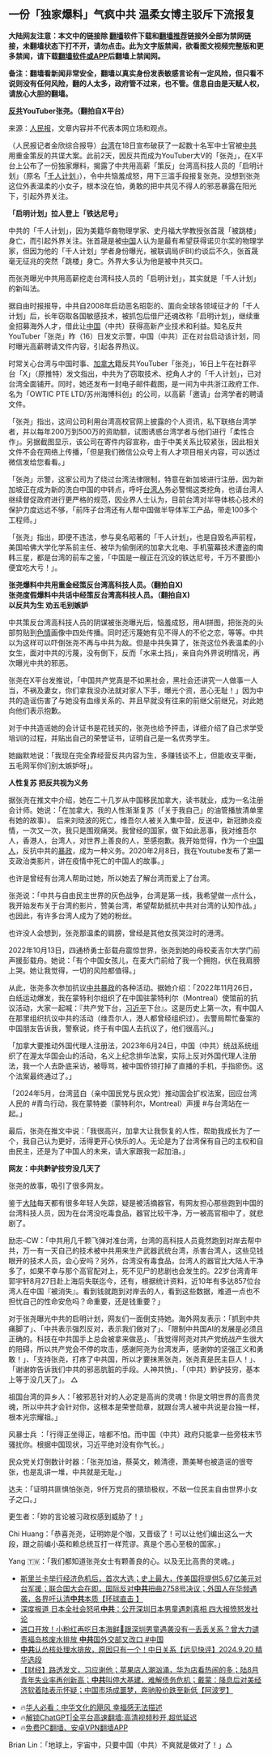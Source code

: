  <!-- 面包屑导航 --> <h2>一份「独家爆料」气疯中共 温柔女博主驳斥下流报复</h2> <p class="notice"><b>大陆网友注意：本文中的链接除 <a href="https://github.com/bannedbook/fanqiang" >翻墙</a>软件下载和<a href="https://github.com/killgcd/justmysocks/blob/master/README.md">翻墙推荐</a>链接外全部为禁网链接，未翻墙状态下打不开，请勿点击。此为文字版禁闻，欲看图文视频完整版和更多禁闻，请下载<a href="https://github.com/bannedbook/fanqiang">翻墙软件或APP</a>后翻墙上禁闻网。</p><p>备注：翻墙看新闻非常安全，翻墙以真实身份发表敏感言论有一定风险，但只看不说则没有任何风险，翻的人太多，政府管不过来，也不管。信息自由是天赋人权，请放心大胆的翻墙。</b></p>  <div class="entry"> <p> <b><a href="https://www.bannedbook.org/bnews/tag/%e5%8f%8d%e5%85%b1/" class="st_tag internal_tag" rel="tag" title="标签 反共 下的日志">反共</a>YouTuber张尧。（翻拍自X平台）</b></p> <p>来源：<span class='wp_keywordlink_affiliate'><a href="https://renminbao.com/" title="人民报" target="_blank">人民报</a></span>，文章内容并不代表本网立场和观点。</p> <p>（人民报记者金欣综合报导）<a href="https://www.bannedbook.org/bnews/tag/%e5%8f%b0%e6%b9%be/" class="st_tag internal_tag" rel="tag" title="标签 台湾 下的日志">台湾</a>在18日宣布破获了一起数十名军中士官被<a href="https://www.bannedbook.org/bnews/tag/%e4%b8%ad%e5%85%b1/" class="st_tag internal_tag" rel="tag" title="标签 中共 下的日志">中共</a>用重金策反的共谍大案。此前2天，因反共而成为YouTuber大V的「张尧」，在X平台上公布了一份独家爆料，揭露了中共用高薪「策反」台湾高科技人员的「启明计划」（原名「<a href="https://www.bannedbook.org/bnews/tag/%E5%8D%83%E4%BA%BA%E8%AE%A1%E5%88%92/" class="st_tag internal_tag" rel="tag" title="标签 千人计划 下的日志">千人计划</a>」），令中共恼羞成怒，用下三滥手段报复张尧。没想到张尧这位外表温柔的小女子，根本没在怕，勇敢的把中共见不得人的邪恶暴露在阳光下，引起外界关注。</p> <p><b>「启明计划」拉人登上「铁达尼号」</b></p> <p>中共的「千人计划」，因为美籍华裔物理学家、史丹福大学教授张首晟「被跳楼」身亡，而引起外界关注。张首晟是被<span class='wp_keywordlink_affiliate'><a href="https://www.bannedbook.org/" title="中国" target="_blank">中国</a></span>人认为是最有希望获得诺贝尔奖的物理学家，但因为他的「千人计划」学者身份曝光，被联调局(FBI)约谈后不久，张首晟毫无征兆的突然「跳楼」身亡。外界大多认为他是被中共灭口。</p> <p>而张尧曝光中共用高薪挖走台湾科技人员的「启明计划」，其实就是「千人计划」的新叫法。</p> <p>据自由时报报导，中共自2008年启动恶名昭彰的、面向全球各领域征才的「千人计划」后，长年窃取各国敏感技术，被抓包后借尸还魂改称「启明计划」，继续重金招募海外人才，借此让<a href="https://www.bannedbook.org/bnews/tag/%E4%B8%AD%E5%9B%BD/" class="st_tag internal_tag" rel="tag" title="标签 中国 下的日志">中国</a>（中共）获得高新产业技术和利益。知名反共YouTuber「张尧」昨（16）日发文示警，中国（中共）正在对台启动该计划，同时曝光高薪聘请文件内容，引起各界热议。</p> <p>时常关心台湾与中国时事、<a href="https://www.bannedbook.org/bnews/tag/%e5%8a%a0%e6%8b%bf%e5%a4%a7/" class="st_tag internal_tag" rel="tag" title="标签 加拿大 下的日志">加拿大</a>籍反共YouTuber「张尧」，16日上午在社群平台「X」（原推特）发文指出，中共为了窃取技术、挖角人才的「千人计划」，已对台湾全面铺开。同时，她还发布一封电子邮件截图，是一间为中共浙江政府工作、名为「OWTIC PTE LTD/苏州海博科创」的公司，以高薪「邀请」台湾学者的聘请文件。</p> <p>「张尧」指出，这间公司利用台湾高校官网上披露的个人资讯，私下联络台湾学者，并以每年200万到500万的资助额，试图诱惑台湾学者与他们进行「柔性合作」。另据截图显示，该公司在寄件内容宣称，由于中美关系比较紧张，因此相关文件不会在网络上传播，「但是我们微信公众号上有人才项目相关内容，可以透过微信发给您看看。」</p>  <p>「张尧」示警，这家公司为了绕过台湾法律限制，特意在新加坡进行注册，因为新加坡正在成为新的洗白中国的中转点，呼吁<a href="https://www.bannedbook.org/bnews/tag/%E5%8F%B0%E6%B9%BE%E4%BA%BA/" class="st_tag internal_tag" rel="tag" title="标签 台湾人 下的日志">台湾人</a>务必警惕这类挖角，也请台湾人继续督促政府进行更严格的规范，因业界人士认为，目前台湾对半导体核心技术的保护力度远远不够，「前阵子台湾还有人帮中国做半导体军工产品，带走100多个工程师。」</p> <p>「张尧」指出，即便不违法，参与臭名昭著的「千人计划」，也是自毁名声前程，美国哈佛大学化学系前主任、被华为偷倒闭的加拿大北电、手机萤幕技术遭盗的南韩三星，都是台湾的前车之鉴，「中国是一艘正在沉没的铁达尼号，千万不要图小便宜吃大亏！」。</p> <p> <b>张尧爆料中共用重金经策反台湾高科技人员。（翻拍自X)</b><br />  <b>张尧度假爆料中共话中经策反台湾高科技人员。（翻拍自X)</b><br /> <b>以反共为生 劝五毛别嫉妒</b></p> <p>中共策反台湾高科技人员的阴谋被张尧曝光后，恼羞成怒，用AI拼图，把张尧的头部剪贴到<span class='wp_keywordlink'><a href="https://www.bannedbook.org/bnews/tculture/20130726/156255.html" title="天眼所见：色欲的本质是什么" target="_blank">色情</a></span>画像中四处传播。同时还污蔑她有见不得人的不伦之恋，等等。中共以为这样可以吓倒张尧不再与中共为敌。但是中共失算了，张尧这位外表温柔的小女生，面对中共的污蔑，没有倒下，反而「水来土挡」，亲自向外界说明情况，再次曝光中共的邪恶。</p> <p>张尧在X平台发推说，「中国共产党真是不如黑社会，黑社会还讲究一人做事一人当，不祸及妻女，你们拿我没办法就对家人下手，曝光个资，恶心无耻！」因为中共的造谣伤害了与她没有血缘关系的、并且早就没有往来的前继父前继兄，对此她向他们表示抱歉。</p> <p>对于中共造谣她的会计证书是花钱买的，张尧也给予抨击，详细介绍了自己求学受培训的过程，并贴出自己的荣誉证书，证明自己是一名优秀学生。</p> <p>她幽默地说：「我现在完全靠经营反共内容为生，多赚钱谈不上，但能收支平衡，五毛网军你们别太嫉妒呀」。</p> <p><b>人性复苏 把反共视为义务</b></p> <p>据张尧在推文中介绍，她在二十几岁从中国移民加拿大，读书就业，成为一名注册会计师。她说：「在加拿大，我的人性渐渐复苏（「关于我自己」的油管播放清单里有她的故事）。 后来刘晓波的死亡，维吾尔人被关入集中营，反送中，新冠肺炎疫情，一次又一次，我只是围观痛哭。我曾经的国家，做下如此恶事，我对维吾尔人，香港人，台湾人，对世界上善良的人，至感抱歉。我开始觉得，作为一个<a href="https://www.bannedbook.org/bnews/tag/%e4%b8%ad%e5%9b%bd%e4%ba%ba/" class="st_tag internal_tag" rel="tag" title="标签 中国人 下的日志">中国人</a>，反抗中共的<span class='wp_keywordlink'><a href="https://www.bannedbook.org/forum11/topic276.html" title="禁片：评中国共产党的暴政" target="_blank">暴政</a></span>，成为一种义务。2020年2月8日，我在Youtube发布了第一支政治类影片，讲在疫情中死亡的中国人的故事。」</p>  <p>也许是曾经有台湾人帮助过她，所以她去了解台湾而爱上了台湾。</p> <p>张尧说：「中共与自由民主世界的灰色战争，台湾是第一线，我希望做一点什么，我开始发布关于台湾的影片，赞美台湾，希望帮助抵抗中共对台湾的认知作战。」也因此，有许多台湾人成为了她的粉丝。</p> <p>也许没人会想到，张尧那温柔的肩膀，曾经是其他女孩哭泣时的港湾。</p> <p>2022年10月13日，四通桥勇士彭载舟震惊世界，张尧到她的母校麦吉尔大学门前声援彭载舟。她说：「有个中国女孩儿，在麦大门前给了我一个拥抱，伏在我肩膀上哭。她让我觉得，一切的风险都值得。」</p> <p>从此，张尧多次参加抗议<span class='wp_keywordlink'><a href="https://www.bannedbook.org/forum11/topic276.html" title="禁片：评中国共产党的暴政" target="_blank">中共暴政</a></span>的各种活动。据她介绍：「2022年11月26日，白纸运动爆发，我在蒙特利尔组织了在中国驻蒙特利尔（Montreal）使馆前的抗议活动，大家一起喊：『共产党下台，<a href="https://www.bannedbook.org/bnews/tag/%e4%b9%a0%e8%bf%91%e5%b9%b3/" class="st_tag internal_tag" rel="tag" title="标签 习近平 下的日志">习近平</a>下台』。这是历史上第一次，有中国人在那里组织抗议中共的活动（维吾尔人，港人都曾经组织过）。去警局帮忙备案的中国朋友告诉我，警察说，终于有中国人去抗议了，他们很高兴。」</p> <p>「加拿大要推动外国代理人注册法，2023年6月24日，中国（中共）统战系统组织了在渥太华国会山的活动，名义上纪念排华法案，实际上反对外国代理人注册法，我一个人去卧底采访，被辱骂，被中国侨领打掉了直播的手机，手指瘀伤。这个法案最终通过了。」</p> <p>「2024年5月，台湾蓝白（亲中国民党与民众党）推动国会扩权法案，回应台湾人民的 #青鸟行动，我在蒙特娄（蒙特利尔，Montreal）声援 #与台湾站在一起。」</p> <p>最后，张尧在推文中说：「我很高兴，加拿大让我恢复的人性，帮助我成长为了一个，我自己认为更好，活得更开心快乐的人。无论是为了台湾保有自己的主权和自由民主，还是为了中国人的未来，请大家跟我一起加油。」 </p> <p><b>网友：中共黔驴技穷没几天了</b></p>  <p>张尧的故事，吸引了很多网友。</p> <p>鉴于<span class='wp_keywordlink_affiliate'><a href="https://www.bannedbook.org/" title="大陆" target="_blank">大陆</a></span>每天都有很多年轻人失踪，疑是被活摘器官，有网友担心那些跑到中国的台湾科技人员，因为在台湾没吃毒食品，器官比较干净，万一被高官相中了，就悲剧了。</p> <p>励志&#8211;CW：「中共用几千颗飞弹对准台湾，台湾的高科技人员竟然跑到对岸去帮中共，万一有一天自己的技术被中共用来生产武器武统台湾，杀害台湾人，这些见钱眼开的技术人员，会心安吗？另外，台湾没有毒食品，台湾人的器官比大陆人干净多了，如果不幸与那个高官配对上，死不见尸的悲剧也会发生的。22岁台湾青年郭宇轩8月27日赴上海后失联迄今，还有，根据统计资料，近10年有多达857位台湾人在中国『被消失』。看到钱就跑到对岸去的人，看到这些数据，难道一点也不担忧自己的性命安危吗？命重要，还是钱重要？」</p> <p>对于张尧曝光中共的启明计划，网友们一面倒支持她。海外网友表示：「抓到中共痛脚了」、「中共表示强烈反对，表示我们做对了」、「限制中共国AI的发展是必须且正确的。科技在中共国手上总会被拿来做恶」、「我觉得阿尧对共产党统战产生很大的阻碍，所以共产党会不停的攻击，感谢阿尧为台湾发声，感谢妳的坚强正义和勇敢！」、「支持张尧，打疼了中共国，所以才要抹黑张尧，张尧真是民主巨人！」、「谢谢妳告诉我们中共的邪恶肮脏的手段。人神共愤」、「（中共）黔驴技穷，基本上等于没几天了」。 △</p> <p>祖国台湾的异乡人：「被邪恶针对的人必定是高尚的灵魂！你是文明世界的高贵灵魂，所以中共才会针对你，这根本是荣誉勋章，就跟台湾人被中共说是台独一样，根本光宗耀祖。」</p> <p>风暴士兵 ：「行得正坐得正，啥都不怕。而中国（中共）政府只能拿一些旁枝末节骚扰你。根据中国现状，习近平绝对没有你气长。」</p> <p>民众党关灯倒数计时器：「张尧加油，蔡英文，赖清德，萧美琴也被造谣的很夸张，也是乱讲一堆，中共就是无耻。」</p> <p>达夫：「证明共匪惧怕张尧，9仟万党员的猥琐极权，不敌一位民主自由世界小女子之口。」</p> <p>更生者：「妳的言论被习政权感到威胁了！」</p>  <p>Chi Huang：「恭喜尧尧，证明妳是个咖，又晋级了！可以让他们编出这么一大段，跟之前编小英和赖总统互打一样荒谬。真是个恶心至极的国家。」</p> <p>Yang 🇹🇼：「我们都知道张尧女士有颗善良的心。以及无比高贵的灵魂。」</p> <!--<div id="taboola-mid-1"></div>--><ul class='op-related-articles' title='相关阅读'> <li><a href='https://www.bannedbook.org/bnews/bannedvideo/20240922/2091924.html' target='_blank'>斯里兰卡举行经济危机后，首次大选；史上最大，传美国将提供5.67亿美元对台军援；联合国大会在即，国际反对<b>中共</b>扭曲2758号决议；外国人在华频遇袭，各界吁认清<b>中共</b>本质【环球直击 】</a></li> <li><a href='https://www.bannedbook.org/bnews/sohnews/20240921/2091912.html' target='_blank'>深度报道 日本全社会怒吼<b>中共</b>：公开深圳日本男童遇刺真相 四大报愤怒发社论</a></li> <li><a href='https://www.bannedbook.org/bnews/comments/20240921/2091911.html' target='_blank'>进口开放！小粉红再吃日本海鲜🍣跟深圳男童遇袭没有一丢丢关系？曾大力谴责福岛核废水排放 <b>中共</b>国外交部又改口 #中国</a></li> <li><a href='https://www.bannedbook.org/bnews/sohnews/20240921/2091889.html' target='_blank'><b>中共</b>认怂核处理水排放，原因只有一个！中日关系【远见快评】2024.9.20 精华选段</a></li> <li><a href='https://www.bannedbook.org/bnews/bannedvideo/20240921/2091885.html' target='_blank'>【财经】路透发文，习应谢他；苹果店人潮汹涌，华为店看热闹的多；陆8月青年失业率再创新高；<b>中共</b>叫停大基建，难解债务危机；戴蒙：降息后对美经济软着陆表示怀疑；中国市场成噩梦，奔驰股价跌至新低【阿波罗】</a></li> </ul> <ul class="texttj"> <!--<li>🔥<a href="https://www.bannedbook.org/bnews/ssgc/20230219/1850782.html" target="_blank">法国犹太老板：神告诉我们，只有一位中国人能救人类</a></li>--> <li>🔥<a href="https://www.bannedbook.org/bnews/comments/20220220/1694796.html" target="_blank">华人必看：中华文化的飓风 幸福感无法描述</a></li> <li>🔥<a href="https://github.com/bannedbook/fanqiang/wiki/V2ray%E6%9C%BA%E5%9C%BA" target="_blank">解锁ChatGPT|全平台高速翻墙:高清视频秒开,超低延迟</a></li> <li>🔥<a href="https://github.com/bannedbook/fanqiang/wiki/%E7%A6%81%E9%97%BB%E7%BD%91%E5%AE%89%E5%8D%93%E7%BF%BB%E5%A2%99%E6%96%B0%E9%97%BBAPP" target="_blank">免费PC翻墙、安卓VPN翻墙APP</a></li> </ul><p>Brian Lin：「地球上，宇宙中，只要中国（中共）不爽就是做对了！」△</p><a name='sharetosocial'></a> <div style="margin-bottom:5px;padding-bottom:5px;clear:both"> <div id="archive-pix-1" class="banner-ads"> <!-- AuctionX Display platform tag START --> <div id="27602x728x90x621x_ADSLOT1" clicktrack="%%CLICK_URL_ESC%%"></div>  <!-- AuctionX Display platform tag END --> </div> <div id="archive-pix-2" class="banner-ads"> <!-- AuctionX Display platform tag START --> <div id="27556x300x250x621x_ADSLOT1" clicktrack="%%CLICK_URL_ESC%%" style="margin:0 auto;text-align:center"></div>  <!-- AuctionX Display platform tag END --> </div> </div>  <div id="archive-pix-1" class="banner-ads"> <!-- AuctionX Display platform tag START --> <div id="27603x728x90x621x_ADSLOT1" clicktrack="%%CLICK_URL_ESC%%"></div>  <!-- AuctionX Display platform tag END --> </div> </div><!--END ENTRY--> 